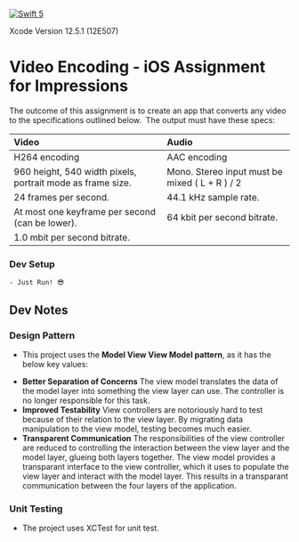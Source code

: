 [![Swift 5](https://img.shields.io/badge/Swift-5-green.svg?style=flat)](https://swift.org/)

Xcode Version 12.5.1 (12E507) 

# Video Encoding - iOS Assignment for Impressions #

The outcome of this assignment is to create an app that converts any video to the specifications outlined below. 
The output must have these specs:

| Video | Audio |
| :---     | :---     |
| H264 encoding | AAC encoding |
| 960 height, 540 width pixels, portrait mode as frame size. | Mono. Stereo input must be mixed ( L + R ) / 2 |
| 24 frames per second. | 44.1 kHz sample rate. | 
| At most one keyframe per second (can be lower). | 64 kbit per second bitrate. |
| 1.0 mbit per second bitrate. | |


### Dev Setup
```
- Just Run! 😎
```

## Dev Notes ##

### Design Pattern
- This project uses the **Model View View Model pattern**, as it has the below key values:
* **Better Separation of Concerns** The view model translates the data of the model layer into something the view layer can use. The controller is no longer responsible for this task.
* **Improved Testability** View controllers are notoriously hard to test because of their relation to the view layer. By migrating data manipulation to the view model, testing becomes much easier.
* **Transparent Communication** The responsibilities of the view controller are reduced to controlling the interaction between the view layer and the model layer, glueing both layers together. The view model provides a transparant interface to the view controller, which it uses to populate the view layer and interact with the model layer. This results in a transparant communication between the four layers of the application.

### Unit Testing
- The project uses XCTest for unit test.

